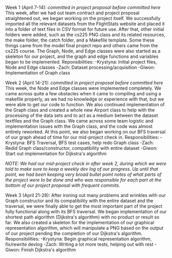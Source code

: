 Week 1 (April 7-14): *committed in project proposal before committed here*
This week, after we had out team contract and project proposal straightened out, we began working on the project itself. We successfully imported all the relevant datasets from the FlightStats website and placed it into a folder of text files in CSV format for future use. After that, other initial folders were added, such as the cs225 PNG class and its related resources, the make folder, the catch folder, and a Makefile template. Some these things came from the model final project repo and others came from the cs225 course. The Graph, Node, and Edge classes were also started as a skeleton for our project, and the graph and edge functions and variables began to be implemented.
Reponsibilities:
-Krystyna: Initial project files, Node and Edge classes
-Zach: Dataset processing/acquisition
-Giwon: Implementation of Graph class

Week 2 (April 14-21): *committed in project proposal before committed here*
This week, the Node and Edge classes were implemented completely. We came across quite a few obstacles when it came to compiling and using a makefile properly, as we had no knowledge or experience with that, but we were able to get our code to function. We also continued implementation of the Graph class and created a whole new Airport class to help with the processing of the data sets and to act as a medium between the dataset textfiles and the Graph class. We came across some team logistic and implementation issues with the Graph class, and the code was almost entirely reworked.
At this point, we also began working on our BFS traversal of our graph ahead of time for our mid-project check in.
Responsibilities:
-Krystyna: BFS Traversal, BFS test cases, help redo Graph class
-Zach: Redid Graph class/constructor, compatibility with entire dataset
-Giwon: Start out implementation for Dijkstra's algorithm

*NOTE: We had our mid-project check in after week 2, during which we were told to make sure to keep a weekly dev log of our progress. Up until that point, we had been keeping very broad bullet point notes of what parts of the project were to be done and who was responsible for each part at the bottom of our project proposal with frequent commits.*

Week 3 (April 21-28):
After ironing out many problems and wrinkles with our Graph constructor and its compatibility with the entire dataset and the traversal, we were finally able to get the most important part of the project fully functional along with its BFS traversal. We began implementation of our shortest path algorithm (Dijkstra's algorithm) with no product or result so far. We also created a skeleton for the implementation of our graphical representation algorithm, which will manipulate a PNG based on the output of our project pending the completion of our Dijkstra's algorithm.
Responsibilities:
-Krystyna: Begin graphical representation algorithm, fix/rewrite devlog
-Zach: Writing a lot more tests, helping out with rest
-Giwon: Finish Dijkstra's algorithm
